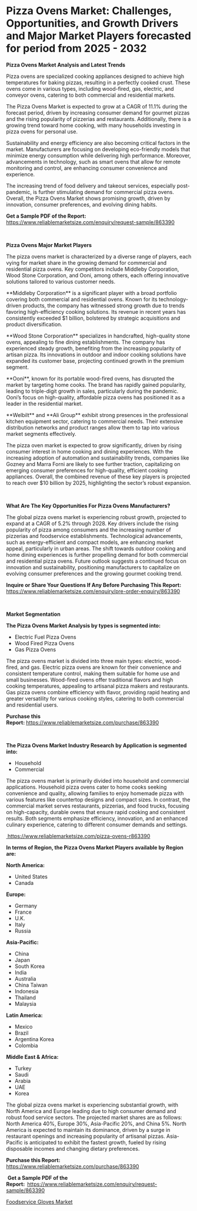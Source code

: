 <p><h1>Pizza Ovens Market: Challenges, Opportunities, and Growth Drivers and Major Market Players forecasted for period from 2025 - 2032</h1></p><p><strong>Pizza Ovens Market Analysis and Latest Trends</strong></p>
<p><p>Pizza ovens are specialized cooking appliances designed to achieve high temperatures for baking pizzas, resulting in a perfectly cooked crust. These ovens come in various types, including wood-fired, gas, electric, and conveyor ovens, catering to both commercial and residential markets. </p><p>The Pizza Ovens Market is expected to grow at a CAGR of 11.1% during the forecast period, driven by increasing consumer demand for gourmet pizzas and the rising popularity of pizzerias and restaurants. Additionally, there is a growing trend toward home cooking, with many households investing in pizza ovens for personal use. </p><p>Sustainability and energy efficiency are also becoming critical factors in the market. Manufacturers are focusing on developing eco-friendly models that minimize energy consumption while delivering high performance. Moreover, advancements in technology, such as smart ovens that allow for remote monitoring and control, are enhancing consumer convenience and experience. </p><p>The increasing trend of food delivery and takeout services, especially post-pandemic, is further stimulating demand for commercial pizza ovens. Overall, the Pizza Ovens Market shows promising growth, driven by innovation, consumer preferences, and evolving dining habits.</p></p>
<p><strong>Get a Sample PDF of the Report:&nbsp;</strong> <a href="https://www.reliablemarketsize.com/enquiry/request-sample/863390?utm_campaign=2200&utm_medium=2&utm_source=Github&utm_content=ia&utm_term=08022025&utm_id=pizza-ovens">https://www.reliablemarketsize.com/enquiry/request-sample/863390</a></p>
<p>&nbsp;</p>
<p><strong>Pizza Ovens Major Market Players</strong></p>
<p><p>The pizza ovens market is characterized by a diverse range of players, each vying for market share in the growing demand for commercial and residential pizza ovens. Key competitors include Middleby Corporation, Wood Stone Corporation, and Ooni, among others, each offering innovative solutions tailored to various customer needs.</p><p>**Middleby Corporation** is a significant player with a broad portfolio covering both commercial and residential ovens. Known for its technology-driven products, the company has witnessed strong growth due to trends favoring high-efficiency cooking solutions. Its revenue in recent years has consistently exceeded $1 billion, bolstered by strategic acquisitions and product diversification.</p><p>**Wood Stone Corporation** specializes in handcrafted, high-quality stone ovens, appealing to fine dining establishments. The company has experienced steady growth, benefiting from the increasing popularity of artisan pizza. Its innovations in outdoor and indoor cooking solutions have expanded its customer base, projecting continued growth in the premium segment.</p><p>**Ooni**, known for its portable wood-fired ovens, has disrupted the market by targeting home cooks. The brand has rapidly gained popularity, leading to triple-digit growth in sales, particularly during the pandemic. Ooni’s focus on high-quality, affordable pizza ovens has positioned it as a leader in the residential market.</p><p>**Welbilt** and **Ali Group** exhibit strong presences in the professional kitchen equipment sector, catering to commercial needs. Their extensive distribution networks and product ranges allow them to tap into various market segments effectively.</p><p>The pizza oven market is expected to grow significantly, driven by rising consumer interest in home cooking and dining experiences. With the increasing adoption of automation and sustainability trends, companies like Gozney and Marra Forni are likely to see further traction, capitalizing on emerging consumer preferences for high-quality, efficient cooking appliances. Overall, the combined revenue of these key players is projected to reach over $10 billion by 2025, highlighting the sector’s robust expansion.</p></p>
<p>&nbsp;</p>
<p><strong>What Are The Key Opportunities For Pizza Ovens Manufacturers?</strong></p>
<p><p>The global pizza ovens market is experiencing robust growth, projected to expand at a CAGR of 5.2% through 2028. Key drivers include the rising popularity of pizza among consumers and the increasing number of pizzerias and foodservice establishments. Technological advancements, such as energy-efficient and compact models, are enhancing market appeal, particularly in urban areas. The shift towards outdoor cooking and home dining experiences is further propelling demand for both commercial and residential pizza ovens. Future outlook suggests a continued focus on innovation and sustainability, positioning manufacturers to capitalize on evolving consumer preferences and the growing gourmet cooking trend.</p></p>
<p><strong>Inquire or Share Your Questions If Any Before Purchasing This Report:</strong> <a href="https://www.reliablemarketsize.com/enquiry/pre-order-enquiry/863390?utm_campaign=2200&utm_medium=2&utm_source=Github&utm_content=ia&utm_term=08022025&utm_id=pizza-ovens">https://www.reliablemarketsize.com/enquiry/pre-order-enquiry/863390</a></p>
<p>&nbsp;</p>
<p><strong>Market Segmentation</strong></p>
<p><strong>The Pizza Ovens Market Analysis by types is segmented into:</strong></p>
<p><ul><li>Electric Fuel Pizza Ovens</li><li>Wood Fired Pizza Ovens</li><li>Gas Pizza Ovens</li></ul></p>
<p><p>The pizza ovens market is divided into three main types: electric, wood-fired, and gas. Electric pizza ovens are known for their convenience and consistent temperature control, making them suitable for home use and small businesses. Wood-fired ovens offer traditional flavors and high cooking temperatures, appealing to artisanal pizza makers and restaurants. Gas pizza ovens combine efficiency with flavor, providing rapid heating and greater versatility for various cooking styles, catering to both commercial and residential users.</p></p>
<p><strong>Purchase this Report:&nbsp;</strong><a href="https://www.reliablemarketsize.com/purchase/863390?utm_campaign=2200&utm_medium=2&utm_source=Github&utm_content=ia&utm_term=08022025&utm_id=pizza-ovens">https://www.reliablemarketsize.com/purchase/863390</a></p>
<p>&nbsp;</p>
<p><strong>The Pizza Ovens Market Industry Research by Application is segmented into:</strong></p>
<p><ul><li>Household</li><li>Commercial</li></ul></p>
<p><p>The pizza ovens market is primarily divided into household and commercial applications. Household pizza ovens cater to home cooks seeking convenience and quality, allowing families to enjoy homemade pizza with various features like countertop designs and compact sizes. In contrast, the commercial market serves restaurants, pizzerias, and food trucks, focusing on high-capacity, durable ovens that ensure rapid cooking and consistent results. Both segments emphasize efficiency, innovation, and an enhanced culinary experience, catering to different consumer demands and settings.</p></p>
<p><a href="https://www.reliablemarketsize.com/pizza-ovens-r863390?utm_campaign=2200&utm_medium=2&utm_source=Github&utm_content=ia&utm_term=08022025&utm_id=pizza-ovens">&nbsp;https://www.reliablemarketsize.com/pizza-ovens-r863390</a></p>
<p><strong>In terms of Region, the Pizza Ovens Market Players available by Region are:</strong></p>
<p>
    <p> <strong> North America: </strong>
        <ul>
            <li>United States</li>
            <li>Canada</li>
        </ul>
        </p> 
    <p> <strong> Europe: </strong>
        <ul>
            <li>Germany</li>
            <li>France</li>
            <li>U.K.</li>
            <li>Italy</li>
            <li>Russia</li>
        </ul>
        </p> 
    <p> <strong> Asia-Pacific: </strong>
        <ul>
            <li>China</li>
            <li>Japan</li>
            <li>South Korea</li>
            <li>India</li>
            <li>Australia</li>
            <li>China Taiwan</li>
            <li>Indonesia</li>
            <li>Thailand</li>
            <li>Malaysia</li>
        </ul>
        </p> 
    <p> <strong> Latin America: </strong>
        <ul>
            <li>Mexico</li>
            <li>Brazil</li>
            <li>Argentina Korea</li>
            <li>Colombia</li>
        </ul>
        </p> 
    <p> <strong> Middle East & Africa: </strong>
        <ul>
            <li>Turkey</li>
            <li>Saudi</li>
            <li>Arabia</li>
            <li>UAE</li>
            <li>Korea</li>
        </ul>
    </p>
    </p>
<p><p>The global pizza ovens market is experiencing substantial growth, with North America and Europe leading due to high consumer demand and robust food service sectors. The projected market shares are as follows: North America 40%, Europe 30%, Asia-Pacific 20%, and China 5%. North America is expected to maintain its dominance, driven by a surge in restaurant openings and increasing popularity of artisanal pizzas. Asia-Pacific is anticipated to exhibit the fastest growth, fueled by rising disposable incomes and changing dietary preferences.</p></p>
<p><strong>Purchase this Report: </strong><a href="https://www.reliablemarketsize.com/purchase/863390?utm_campaign=2200&utm_medium=2&utm_source=Github&utm_content=ia&utm_term=08022025&utm_id=pizza-ovens">https://www.reliablemarketsize.com/purchase/863390</a></p>
<p>&nbsp;<strong>Get a Sample PDF of the Report:&nbsp;&nbsp;</strong><a href="https://www.reliablemarketsize.com/enquiry/request-sample/863390?utm_campaign=2200&utm_medium=2&utm_source=Github&utm_content=ia&utm_term=08022025&utm_id=pizza-ovens">https://www.reliablemarketsize.com/enquiry/request-sample/863390</a></p>
<p><strong></strong></p>
<p><p><a href="https://github.com/shondapmbau/Market-Research-Report-List-1/blob/main/foodservice-gloves-market.md?utm_campaign=2200&utm_medium=2&utm_source=Github&utm_content=ia&utm_term=08022025&utm_id=pizza-ovens">Foodservice Gloves Market</a></p></p>